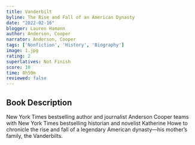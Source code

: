```yaml
---
title: Vanderbilt
byline: The Rise and Fall of an American Dynasty 
date: "2022-02-16"
blogger: Lauren Hamann
author: Anderson, Cooper
narrator: Anderson, Cooper
tags: ['Nonfiction', 'History', 'Biography']
image: 1.jpg
rating: 2
superlatives: Not Finish
score: 10
time: 8h50m
reviewed: false
---
```



## Book Description

New York Times bestselling author and journalist Anderson Cooper teams with New York Times bestselling historian and novelist Katherine Howe to chronicle the rise and fall of a legendary American dynasty—his mother’s family, the Vanderbilts.